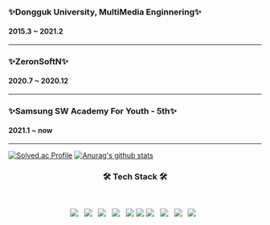 <!--### Hi there 👋-->

<!--
**KingBlackCow/KingBlackCow** is a ✨ _special_ ✨ repository because its `README.md` (this file) appears on your GitHub profile.

Here are some ideas to get you started:

- 🔭 I’m currently working on ...
- 🌱 I’m currently learning ...
- 👯 I’m looking to collaborate on ...
- 🤔 I’m looking for help with ...
- 💬 Ask me about ...
- 📫 How to reach me: ...
- 😄 Pronouns: ...
- ⚡ Fun fact: ...
-->

### ✨Dongguk University, MultiMedia Enginnering✨
  ####  2015.3 ~ 2021.2 
  ------------
###  ✨ZeronSoftN✨
  ####  2020.7 ~ 2020.12 
  ------------
###  ✨Samsung SW Academy For Youth - 5th✨
  ####  2021.1 ~ now 

------------

  [![Solved.ac Profile](http://mazassumnida.wtf/api/v2/generate_badge?boj=sgs1159)](https://solved.ac/sgs1159/)
  [![Anurag's github stats](https://github-readme-stats.vercel.app/api?username=KingBlackCow)](https://github.com/anuraghazra/github-readme-stats)


<h3 align="center"><b>🛠 Tech Stack 🛠</b></h3>
</br>
<p align="center">
<img src="https://img.shields.io/badge/HTML5-E34F26?style=flat-square&logo=HTML5&logoColor=white"/></a> &nbsp
<img src="https://img.shields.io/badge/CSS3-1572B6?style=flat-square&logo=CSS3&logoColor=white"/></a> &nbsp
<img src="https://img.shields.io/badge/JavaScript-F7DF1E?style=flat-square&logo=JavaScript&logoColor=white"/></a> &nbsp
<img src="https://img.shields.io/badge/Node.js-339933?style=flat-square&logo=Node.js&logoColor=white"/></a> &nbsp
<img src="https://img.shields.io/badge/Java-brightgreen?style=flat-square&logo=Java&logoColor=white"/></a>
<img src="https://img.shields.io/badge/JavaScript-orange?style=flat-square&logo=JavaScript&logoColor=white"/></a>
<img src="https://img.shields.io/badge/MongoDB-47A248?style=flat-square&logo=MongoDB&logoColor=white"/></a> &nbsp 
<img src="https://img.shields.io/badge/MySQL-4479A1?style=flat-square&logo=MySQL&logoColor=white"/></a> &nbsp 
<img src="https://img.shields.io/badge/c++-00599C?style=flat-square&logo=c%2B%2B&logoColor=white"/></a> &nbsp 
<img src="https://img.shields.io/badge/Amazon AWS-232F3E?style=flat-square&logo=Amazon%20AWS&logoColor=white"/></a> &nbsp </p>

